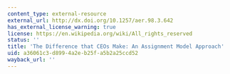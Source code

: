 ```yaml
---
content_type: external-resource
external_url: http://dx.doi.org/10.1257/aer.98.3.642
has_external_license_warning: true
license: https://en.wikipedia.org/wiki/All_rights_reserved
status: ''
title: 'The Difference that CEOs Make: An Assignment Model Approach'
uid: a36061c3-d899-4a2e-b25f-a5b2a25ccd52
wayback_url: ''
---
```

